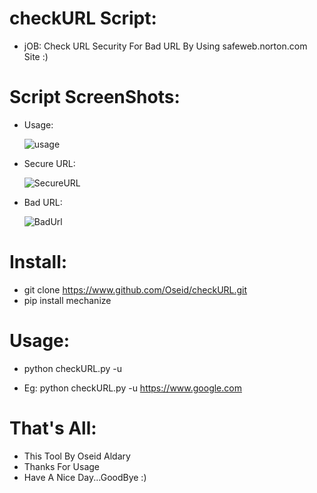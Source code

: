 # checkURL Script:
   - jOB: Check URL Security For Bad URL By Using safeweb.norton.com Site :) 
   
# Script ScreenShots:

   - Usage:
   
       ![usage](https://user-images.githubusercontent.com/29546157/47791053-6a302700-dd21-11e8-8bff-f26d3aa9be3e.PNG)
       
   - Secure URL:
   
       ![SecureURL](https://user-images.githubusercontent.com/29546157/47791067-72886200-dd21-11e8-9480-9c378a05edf8.PNG)
       
   - Bad URL:
   
       ![BadUrl](https://user-images.githubusercontent.com/29546157/47791077-761be900-dd21-11e8-9d53-8cd66282ba47.PNG)

   
# Install:
  - git clone https://www.github.com/Oseid/checkURL.git
  - pip install mechanize
 
# Usage:
  - python checkURL.py -u <website url>
  
  - Eg: python checkURL.py -u https://www.google.com
  
# That's All:
   * This Tool By Oseid Aldary
   * Thanks For Usage
   * Have A Nice Day...GoodBye :)

